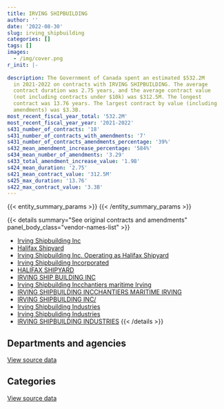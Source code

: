 ```yaml
---
title: IRVING SHIPBUILDING
author: ''
date: '2022-08-30'
slug: irving_shipbuilding
categories: []
tags: []
images:
  - /img/cover.png
r_init: |-
  
description: The Government of Canada spent an estimated $532.2M
  in 2021-2022 on contracts with IRVING SHIPBUILDING. The average
  contract duration was 2.75 years, and the average contract value
  (not including contracts under $10k) was $312.5M. The longest
  contract was 13.76 years. The largest contract by value (including
  amendments) was $3.3B.
most_recent_fiscal_year_total: '532.2M'
most_recent_fiscal_year_year: '2021-2022'
s431_number_of_contracts: '18'
s431_number_of_contracts_with_amendments: '7'
s431_number_of_contracts_amendments_percentage: '39%'
s432_mean_amendment_increase_percentage: '584%'
s434_mean_number_of_amendments: '3.29'
s433_total_amendment_increase_value: '1.9B'
s424_mean_duration: '2.75'
s421_mean_contract_value: '312.5M'
s425_max_duration: '13.76'
s422_max_contract_value: '3.3B'
---
```


<script src="/rmarkdown-libs/htmlwidgets/htmlwidgets.js"></script>
<link href="/rmarkdown-libs/datatables-css/datatables-crosstalk.css" rel="stylesheet" />
<script src="/rmarkdown-libs/datatables-binding/datatables.js"></script>
<script src="/rmarkdown-libs/jquery/jquery-3.6.0.min.js"></script>
<link href="/rmarkdown-libs/dt-core-bootstrap/css/dataTables.bootstrap.min.css" rel="stylesheet" />
<link href="/rmarkdown-libs/dt-core-bootstrap/css/dataTables.bootstrap.extra.css" rel="stylesheet" />
<script src="/rmarkdown-libs/dt-core-bootstrap/js/jquery.dataTables.min.js"></script>
<script src="/rmarkdown-libs/dt-core-bootstrap/js/dataTables.bootstrap.min.js"></script>
<link href="/rmarkdown-libs/crosstalk/css/crosstalk.min.css" rel="stylesheet" />
<script src="/rmarkdown-libs/crosstalk/js/crosstalk.min.js"></script>
<script src="/rmarkdown-libs/htmlwidgets/htmlwidgets.js"></script>
<link href="/rmarkdown-libs/datatables-css/datatables-crosstalk.css" rel="stylesheet" />
<script src="/rmarkdown-libs/datatables-binding/datatables.js"></script>
<script src="/rmarkdown-libs/jquery/jquery-3.6.0.min.js"></script>
<link href="/rmarkdown-libs/dt-core-bootstrap/css/dataTables.bootstrap.min.css" rel="stylesheet" />
<link href="/rmarkdown-libs/dt-core-bootstrap/css/dataTables.bootstrap.extra.css" rel="stylesheet" />
<script src="/rmarkdown-libs/dt-core-bootstrap/js/jquery.dataTables.min.js"></script>
<script src="/rmarkdown-libs/dt-core-bootstrap/js/dataTables.bootstrap.min.js"></script>
<link href="/rmarkdown-libs/crosstalk/css/crosstalk.min.css" rel="stylesheet" />
<script src="/rmarkdown-libs/crosstalk/js/crosstalk.min.js"></script>

{{< entity_summary_params >}}
{{< /entity_summary_params >}}

{{< details summary="See original contracts and amendments" panel_body_class="vendor-names-list" >}}
- [Irving Shipbuilding Inc](https://search.open.canada.ca/en/ct/?sort=contract_value_f%20desc&page=1&search_text=%22Irving%20Shipbuilding%20Inc%22)
- [Halifax Shipyard](https://search.open.canada.ca/en/ct/?sort=contract_value_f%20desc&page=1&search_text=%22Halifax%20Shipyard%22)
- [Irving Shipbuilding Inc. Operating as Halifax Shipyard](https://search.open.canada.ca/en/ct/?sort=contract_value_f%20desc&page=1&search_text=%22Irving%20Shipbuilding%20Inc.%20Operating%20as%20Halifax%20Shipyard%22)
- [Irving Shipbuilding Incorporated](https://search.open.canada.ca/en/ct/?sort=contract_value_f%20desc&page=1&search_text=%22Irving%20Shipbuilding%20Incorporated%22)
- [HALIFAX SHIPYARD](https://search.open.canada.ca/en/ct/?sort=contract_value_f%20desc&page=1&search_text=%22HALIFAX%20SHIPYARD%22)
- [IRVING SHIP BUILDING INC](https://search.open.canada.ca/en/ct/?sort=contract_value_f%20desc&page=1&search_text=%22IRVING%20SHIP%20BUILDING%20INC%22)
- [Irving Shipbuilding Incchantiers maritime Irving](https://search.open.canada.ca/en/ct/?sort=contract_value_f%20desc&page=1&search_text=%22Irving%20Shipbuilding%20Inc%5cLes%20chantiers%20maritime%20Irving%22)
- [IRVING SHIPBUILDING INCCHANTIERS MARITIME IRVING](https://search.open.canada.ca/en/ct/?sort=contract_value_f%20desc&page=1&search_text=%22IRVING%20SHIPBUILDING%20INC%5cLES%20CHANTIERS%20MARITIME%20IRVING%22)
- [IRVING SHIPBUILDING INC/](https://search.open.canada.ca/en/ct/?sort=contract_value_f%20desc&page=1&search_text=%22IRVING%20SHIPBUILDING%20INC%2f%22)
- [Irving Shipbuilding Industries](https://search.open.canada.ca/en/ct/?sort=contract_value_f%20desc&page=1&search_text=%22Irving%20Shipbuilding%20Industries%22)
- [Irving Shipbuliding Industries](https://search.open.canada.ca/en/ct/?sort=contract_value_f%20desc&page=1&search_text=%22Irving%20Shipbuliding%20Industries%22)
- [IRVING SHIPBUILDING INDUSTRIES](https://search.open.canada.ca/en/ct/?sort=contract_value_f%20desc&page=1&search_text=%22IRVING%20SHIPBUILDING%20INDUSTRIES%22)
{{< /details >}}

## Departments and agencies

<div id="htmlwidget-1" style="width:100%;height:auto;" class="datatables html-widget"></div>
<script type="application/json" data-for="htmlwidget-1">{"x":{"style":"bootstrap","filter":"none","vertical":false,"data":[["<a href=\"/departments/dfo-mpo/\">Fisheries and Oceans Canada<\/a>","<a href=\"/departments/dnd-mdn/\">National Defence<\/a>","<a href=\"/departments/pwgsc-tpsgc/\">Public Services and Procurement Canada<\/a>"],[804866.64,390324680.77,92987.48],[29251819.9,474795814.97,null],[45568746.01,505198791.34,null],[50029523.18,482181194.44,null]],"container":"<table class=\"table table-striped table-hover row-border order-column display\">\n  <thead>\n    <tr>\n      <th>Department<\/th>\n      <th>2018-2019<\/th>\n      <th>2019-2020<\/th>\n      <th>2020-2021<\/th>\n      <th>2021-2022<\/th>\n    <\/tr>\n  <\/thead>\n<\/table>","options":{"order":[[4,"desc"]],"pageLength":10,"autoWidth":true,"columnDefs":[{"targets":1,"render":"function(data, type, row, meta) {\n    return type !== 'display' ? data : DTWidget.formatCurrency(data, \"$\", 2, 3, \",\", \".\", true, null);\n  }"},{"targets":2,"render":"function(data, type, row, meta) {\n    return type !== 'display' ? data : DTWidget.formatCurrency(data, \"$\", 2, 3, \",\", \".\", true, null);\n  }"},{"targets":3,"render":"function(data, type, row, meta) {\n    return type !== 'display' ? data : DTWidget.formatCurrency(data, \"$\", 2, 3, \",\", \".\", true, null);\n  }"},{"targets":4,"render":"function(data, type, row, meta) {\n    return type !== 'display' ? data : DTWidget.formatCurrency(data, \"$\", 2, 3, \",\", \".\", true, null);\n  }"},{"width":"16%","targets":[1,2,3,4]},{"className":"dt-right","targets":[1,2,3,4]}],"orderClasses":false}},"evals":["options.columnDefs.0.render","options.columnDefs.1.render","options.columnDefs.2.render","options.columnDefs.3.render"],"jsHooks":[]}</script>
<p class="text-right">
<a href="https://github.com/GoC-Spending/contracts-data/tree/main/data/out/vendors/irving_shipbuilding/summary_by_fiscal_year_by_department.csv" class="source-data-link btn btn-link">View source data</a>
</p>

## Categories

<div id="htmlwidget-2" style="width:100%;height:auto;" class="datatables html-widget"></div>
<script type="application/json" data-for="htmlwidget-2">{"x":{"style":"bootstrap","filter":"none","vertical":false,"data":[["<a href=\"/categories/facilities_and_construction/\">Facilities and construction<\/a>","<a href=\"/categories/defence/\">Defence<\/a>","<a href=\"/categories/professional_services/\">Professional services<\/a>","<a href=\"/categories/transportation_and_logistics/\">Transportation and logistics<\/a>"],[296975537.8,93349142.97,92987.48,804866.64],[312285950.01,177006645.55,null,14755039.3],[328622104.6,208223253.53,null,13922179.21],[324336581.98,185205656.64,null,22668479]],"container":"<table class=\"table table-striped table-hover row-border order-column display\">\n  <thead>\n    <tr>\n      <th>Category<\/th>\n      <th>2018-2019<\/th>\n      <th>2019-2020<\/th>\n      <th>2020-2021<\/th>\n      <th>2021-2022<\/th>\n    <\/tr>\n  <\/thead>\n<\/table>","options":{"order":[[4,"desc"]],"dom":"t","pageLength":30,"autoWidth":true,"columnDefs":[{"targets":1,"render":"function(data, type, row, meta) {\n    return type !== 'display' ? data : DTWidget.formatCurrency(data, \"$\", 2, 3, \",\", \".\", true, null);\n  }"},{"targets":2,"render":"function(data, type, row, meta) {\n    return type !== 'display' ? data : DTWidget.formatCurrency(data, \"$\", 2, 3, \",\", \".\", true, null);\n  }"},{"targets":3,"render":"function(data, type, row, meta) {\n    return type !== 'display' ? data : DTWidget.formatCurrency(data, \"$\", 2, 3, \",\", \".\", true, null);\n  }"},{"targets":4,"render":"function(data, type, row, meta) {\n    return type !== 'display' ? data : DTWidget.formatCurrency(data, \"$\", 2, 3, \",\", \".\", true, null);\n  }"},{"width":"16%","targets":[1,2,3,4]},{"className":"dt-right","targets":[1,2,3,4]}],"orderClasses":false,"lengthMenu":[10,25,30,50,100]}},"evals":["options.columnDefs.0.render","options.columnDefs.1.render","options.columnDefs.2.render","options.columnDefs.3.render"],"jsHooks":[]}</script>
<p class="text-right">
<a href="https://github.com/GoC-Spending/contracts-data/tree/main/data/out/vendors/irving_shipbuilding/summary_by_fiscal_year_by_category.csv" class="source-data-link btn btn-link">View source data</a>
</p>
